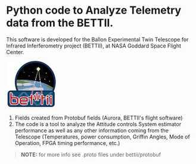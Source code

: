 #  Python code to Analyze Telemetry data from the BETTII.
This software is developed for the Ballon Experimental Twin Telescope for Infrared Inferferometry project (BETTII), at NASA Goddard Space Flight Center.

![Flight Data Analysis](bettii.png)

1. Fields created from Protobuf fields (Aurora, BETTII's flight software)
2. The code is a tool to analyze the Attitude controls System estimator performance as well as any other information coming from the Telescope (Temperatures, power consumption, Griffin Angles, Mode of Operation, FPGA timing performance, etc.)

>**NOTE:** for more info see .proto files under bettii/protobuf
